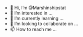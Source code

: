 - 👋 Hi, I’m @Marshinshipstat
- 👀 I’m interested in ...
- 🌱 I’m currently learning ...
- 💞️ I’m looking to collaborate on ...
- 📫 How to reach me ...

<!---
Marshinshipstat/Marshinshipstat is a ✨ special ✨ repository because its `README.md` (this file) appears on your GitHub profile.
You can click the Preview link to take a look at your changes.
--->
